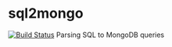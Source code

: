 # sql2mongo
[![Build Status](https://travis-ci.com/orgoldfus/sql2mongo.svg?branch=master)](https://travis-ci.com/orgoldfus/sql2mongo)
Parsing SQL to MongoDB queries
